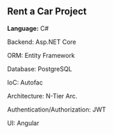 <h2>Rent a Car Project</h2>
<p><b>Language:</b> C#</p>
<p>Backend: Asp.NET Core</p>
<p>ORM: Entity Framework</p>
<p>Database: PostgreSQL</p>
<p>IoC: Autofac</p>
<p>Architecture: N-Tier Arc.</p>
<p>Authentication/Authorization: JWT</p>
<p>UI: Angular</p>
